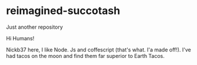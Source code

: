 # reimagined-succotash
Just another repository



Hi Humans!

Nickb37 here, I like Node. Js and coffescript (that's what. I'a made off!). I've had tacos on the moon and find them far superior to Earth Tacos.
